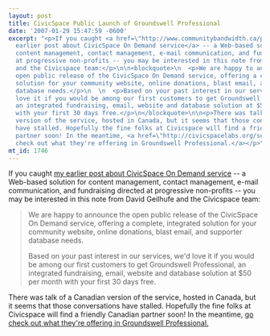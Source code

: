 ```yaml
---
layout: post
title: CivicSpace Public Launch of Groundswell Professional
date: '2007-01-29 15:47:59 -0600'
excerpt: "<p>If you caught <a href=\"http://www.communitybandwidth.ca/phillipadsmith/try-civicspace-on-demand\">my
  earlier post about CivicSpace On Demand service</a> -- a Web-based solution for
  content management, contact management, e-mail communication, and fundraising directed
  at progressive non-profits -- you may be interested in this note from David Geilhufe
  and the Civicspace team:</p>\n\n<blockquote>\n  <p>We are happy to announce the
  open public release of the CivicSpace On Demand service, offering a complete, integrated
  solution for your community website, online donations, blast email, and supporter
  database needs.</p>\n  \n  <p>Based on your past interest in our services, we'd
  love it if you would be among our first customers to get Groundswell Professional,
  an integrated fundraising, email, website and database solution at $50 per month
  with your first 30 days free.</p>\n</blockquote>\n\n<p>There was talk of a Canadian
  version of the service, hosted in Canada, but it seems that those conversations
  have stalled. Hopefully the fine folks at Civicspace will find a friendly Canadian
  partner soon! In the meantime, <a href=\"http://civicspacelabs.org/services_main\">go
  check out what they're offering in Groundswell Professional.</a></p>"
mt_id: 1746
---
```

<p>If you caught <a href="http://www.communitybandwidth.ca/phillipadsmith/try-civicspace-on-demand">my earlier post about CivicSpace On Demand service</a> -- a Web-based solution for content management, contact management, e-mail communication, and fundraising directed at progressive non-profits -- you may be interested in this note from David Geilhufe and the Civicspace team:</p>

<blockquote>
  <p>We are happy to announce the open public release of the CivicSpace On Demand service, offering a complete, integrated solution for your community website, online donations, blast email, and supporter database needs.</p>
  
  <p>Based on your past interest in our services, we'd love it if you would be among our first customers to get Groundswell Professional, an integrated fundraising, email, website and database solution at $50 per month with your first 30 days free.</p>
</blockquote>

<p>There was talk of a Canadian version of the service, hosted in Canada, but it seems that those conversations have stalled. Hopefully the fine folks at Civicspace will find a friendly Canadian partner soon! In the meantime, <a href="http://civicspacelabs.org/services_main">go check out what they're offering in Groundswell Professional.</a>
<!--break--></p>
